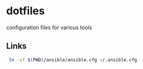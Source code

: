 # dotfiles
configuration files for various tools

## Links

```sh
 ln -sf $(PWD)/ansible/ansible.cfg ~/.ansible.cfg
```
